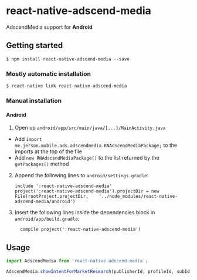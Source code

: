 
# react-native-adscend-media

AdscendMedia support for **Android**

## Getting started

`$ npm install react-native-adscend-media --save`

### Mostly automatic installation

`$ react-native link react-native-adscend-media`

### Manual installation

#### Android

1. Open up `android/app/src/main/java/[...]/MainActivity.java`
  - Add `import me.jerson.mobile.ads.adscendmedia.RNAdscendMediaPackage;` to the imports at the top of the file
  - Add `new RNAdscendMediaPackage()` to the list returned by the `getPackages()` method
2. Append the following lines to `android/settings.gradle`:
  	```
  	include ':react-native-adscend-media'
  	project(':react-native-adscend-media').projectDir = new File(rootProject.projectDir, 	'../node_modules/react-native-adscend-media/android')
  	```
3. Insert the following lines inside the dependencies block in `android/app/build.gradle`:
  	```
      compile project(':react-native-adscend-media')
  	```


## Usage
```javascript
import AdscendMedia from 'react-native-adscend-media';

AdscendMedia.showIntentForMarketResearch(publisherId, profileId, subId);
```
  